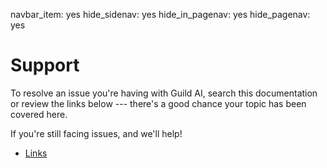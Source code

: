 navbar_item: yes
hide_sidenav: yes
hide_in_pagenav: yes
hide_pagenav: yes

# Support

To resolve an issue you're having with Guild AI, search this
documentation or review the links below --- there's a good chance your
topic has been covered here.

If you're still facing issues, [](alias:open-an-issue) and we'll help!

- [Links](category:/#support)
